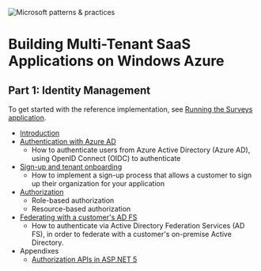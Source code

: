 ![Microsoft patterns & practices](http://pnp.azurewebsites.net/images/pnp-logo.png)
# Building Multi-Tenant SaaS Applications on Windows Azure

## Part 1: Identity Management

To get started with the reference implementation, see [Running the Surveys application](docs/running-the-app.md).

- [Introduction](docs/01-intro.md)
- [Authentication with Azure AD](docs/02-authentication.md)
    - How to authenticate users from Azure Active Directory (Azure AD), using OpenID Connect (OIDC) to authenticate
- [Sign-up and tenant onboarding](docs/03-tenant-signup.md)
    - How to implement a sign-up process that allows a customer to sign up their organization for your application
- [Authorization](docs/04-authorization.md)
    - Role-based authorization
    - Resource-based authorization
- [Federating with a customer's AD FS](docs/05-adfs.md)
    - How to authenticate via Active Directory Federation Services (AD FS), in order to federate with a customer's on-premise Active Directory.
- Appendixes
    - [Authorization APIs in ASP.NET 5](docs/appendixes/aspnet5-authorization.md)
